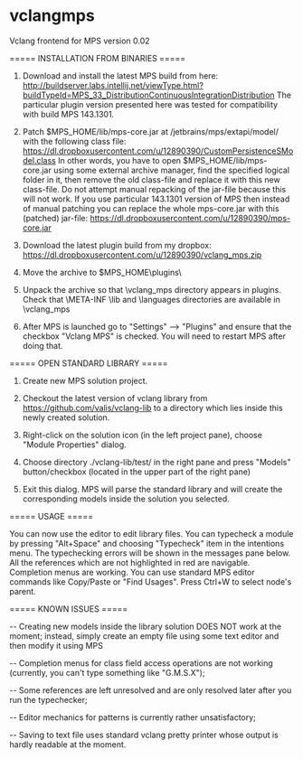 # vclangmps

Vclang frontend for MPS version 0.02

===== INSTALLATION FROM BINARIES =====

1. Download and install the latest MPS build from here:
http://buildserver.labs.intellij.net/viewType.html?buildTypeId=MPS_33_DistributionContinuousIntegrationDistribution
The particular plugin version presented here was tested for compatibility with build MPS 143.1301.

2. Patch $MPS_HOME/lib/mps-core.jar at /jetbrains/mps/extapi/model/ with the following class file: 
https://dl.dropboxusercontent.com/u/12890390/CustomPersistenceSModel.class
In other words, you have to open $MPS_HOME/lib/mps-core.jar using some external archive manager, find the specified logical folder in it,
then remove the old class-file and replace it with this new class-file. Do not attempt manual repacking of the jar-file because this will not work.
If you use particular 143.1301 version of MPS then instead of manual patching 
you can replace the whole mps-core.jar with this (patched) jar-file: https://dl.dropboxusercontent.com/u/12890390/mps-core.jar

3. Download the latest plugin build from my dropbox: https://dl.dropboxusercontent.com/u/12890390/vclang_mps.zip

3. Move the archive to $MPS_HOME\plugins\

4. Unpack the archive so that \vclang_mps directory appears in plugins.
Check that \META-INF \lib and \languages directories are available in \vclang_mps

5. After MPS is launched go to "Settings" --> "Plugins" and ensure that the checkbox "Vclang MPS" is checked. 
You will need to restart MPS after doing that.

===== OPEN STANDARD LIBRARY =====

1. Create new MPS solution project.

2. Checkout the latest version of vclang library from https://github.com/valis/vclang-lib to a directory which lies inside this newly created solution.

3. Right-click on the solution icon (in the left project pane), choose "Module Properties" dialog.

4. Choose directory ./vclang-lib/test/ in the right pane and press "Models" button/checkbox (located in the upper part of the right pane)

5. Exit this dialog. MPS will parse the standard library and will create the corresponding models inside the solution you selected.

===== USAGE =====

You can now use the editor to edit library files. 
You can typecheck a module by pressing "Alt+Space" and choosing "Typecheck" item in the intentions menu.
The typechecking errors will be shown in the messages pane below. All the references which are not highlighted in red are navigable.
Completion menus are working. You can use standard MPS editor commands like Copy/Paste or "Find Usages". Press Ctrl+W to select node's parent.

===== KNOWN ISSUES =====

 -- Creating new models inside the library solution DOES NOT work at the moment; instead, simply create an empty file using some text editor and then modify it using MPS

 -- Completion menus for class field access operations are not working (currently, you can't type something like "G.M.S.X");

 -- Some references are left unresolved and are only resolved later after you run the typechecker;

 -- Editor mechanics for patterns is currently rather unsatisfactory;

 -- Saving to text file uses standard vclang pretty printer whose output is hardly readable at the moment.
